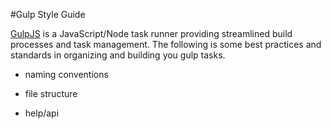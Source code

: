 #Gulp Style Guide

[GulpJS](http://gulpjs.com/) is a JavaScript/Node task runner providing streamlined build processes and task management.
The following is some best practices and standards in organizing and building you gulp tasks.

- naming conventions

- file structure

- help/api
